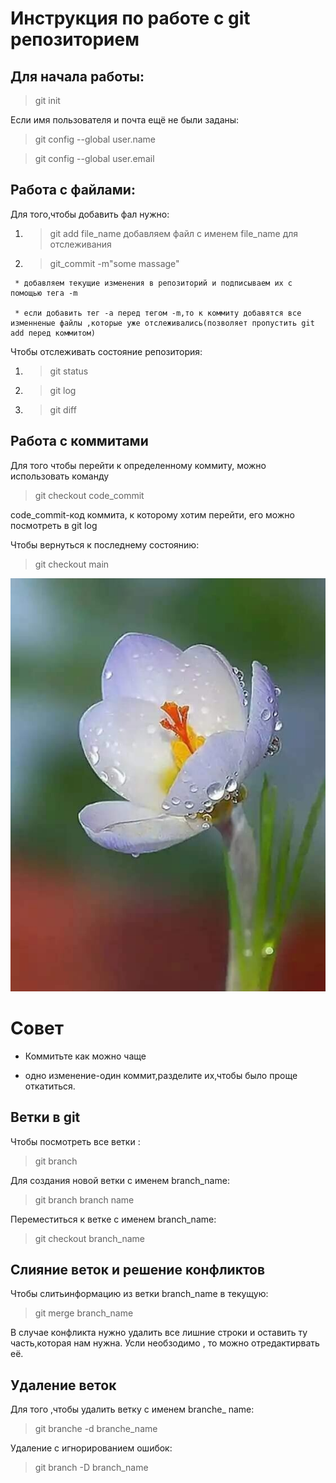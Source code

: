  # Инструкция по работе с git репозиторием

  ## Для начала работы:
   
   > git init

   Если имя пользователя и почта ещё не были заданы:

   > git config --global user.name

   > git config --global user.email

   ## Работа с файлами:

   Для того,чтобы добавить фал нужно:

   1. >  git add file_name
 добавляем файл с именем  file_name для отслеживания

   2. >  git_commit -m"some massage"

     * добавляем текущие изменения в репозиторий и подписываем их с помощью тега -m

     * если добавить тег -а перед тегом -m,то к коммиту добавятся все изменненые файлы ,которые уже отслеживались(позволяет пропустить git add перед коммитом)


 Чтобы отслеживать состояние репозитория:
  
   1. > git status
 
   2. > git log

   3. >  git diff

  ## Работа с коммитами

  Для того чтобы перейти к определенному коммиту, можно использовать команду 
  > git checkout code_commit

  code_commit-код коммита, к которому хотим перейти, его можно посмотреть в git log

  Чтобы вернуться к последнему состоянию:
  > git checkout main
  

  ![Flower](3551025b-5bea-4000-ab45-f1cbf6a245b8.png)
  
# Cовет

 * Коммитьте как можно чаще

 * одно изменение-один коммит,разделите их,чтобы было проще откатиться.

 ## Ветки в git
  Чтобы посмотреть все ветки :
> git branch

Для создания новой ветки с именем branch_name:
> git branch branch name
 
 Переместиться к ветке с именем branch_name:
> git checkout branch_name
 
 ## Слияние веток и решение конфликтов
 Чтобы слитьинформацию из ветки branch_name в текущую:
 > git merge branch_name


 В случае конфликта нужно удалить все лишние строки и оставить ту часть,которая нам нужна. Усли необзодимо , то можно отредактирвать её.
## Удаление веток

 Для того ,чтобы удалить ветку с именем branche_ name:

 > git branche -d branche_name

Удаление с игнорированием ошибок:

> git branch -D branch_name



   